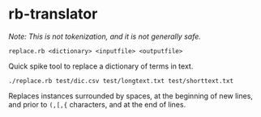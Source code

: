 # rb-translator

*Note: This is not tokenization, and it is not generally safe.*

`replace.rb <dictionary> <inputfile> <outputfile>`

Quick spike tool to replace a dictionary of terms in text.

`./replace.rb test/dic.csv test/longtext.txt test/shorttext.txt`

Replaces instances surrounded by spaces, at the beginning of new lines, and prior to `(,[,{` characters, and at the end of lines.
